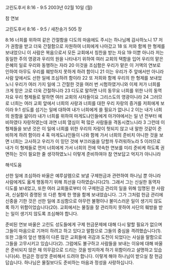 고린도후서 8:16 - 9:5 
2003년 02월 10일 (월)

참 연보



고린도후서 8:16 - 9:5 / 새찬송가 505 장


8:16 너희를 위하여 같은 간절함을 디도의 마음에도 주시는 하나님께 감사하노니 
17 저가 권함을 받고 더욱 간절함으로 자원하여 너희에게 나아갔고 
18 또 저와 함께 한 형제를 보내었으니 이 사람은 복음으로서 모든 교회에서 칭찬을 받는 자요 
19 이뿐 아니라 저는 동일한 주의 영광과 우리의 원을 나타내기 위하여 여러 교회의 택함을 입어 우리의 맡은 은혜의 일로 우리와 동행하는 자라 
20 이것을 조심함은 우리가 맡은 이 거액의 연보로 인하여 아무도 우리를 훼방하지 못하게 하려 함이니 
21 이는 우리가 주 앞에서만 아니라 사람 앞에서도 선한 일에 조심하려 함이라 
22 또 저희와 함께 우리의 한 형제를 보내었노니 우리가 여러 가지 일에 그 간절한 것을 여러 번 시험하였거니와 이제 저가 너희를 크게 믿은 고로 더욱 간절하니라 
23 디도로 말하면 나의 동무요 너희를 위한 나의 동역자요 우리 형제들로 말하면 여러 교회의 사자들이요 그리스도의 영광이니라 
24 그러므로 너희는 여러 교회 앞에서 너희의 사랑과 너희를 대한 우리 자랑의 증거를 저희에게 보이라 
9:1 성도를 섬기는 일에 대하여 내가 너희에게 쓸 필요가 없나니 
2 이는 내가 너희의 원함을 앎이라 내가 너희를 위하여 마게도냐인들에게 아가야에서는 일 년 전부터 예비하였다 자랑하였는데 과연 너희 열심이 퍽 많은 사람들을 격동시켰느니라 
3 그런데 이 형제들을 보낸 것은 이 일에 너희를 위한 우리의 자랑이 헛되지 않고 내 말한 것같이 준비하게 하려 함이라 
4 혹 마게도냐인들이 나와 함께 가서 너희의 준비치 아니한 것을 보면 너희는 고사하고 우리가 이 믿던 것에 부끄러움을 당할까 두려워하노라 
5 이러므로 내가 이 형제들로 먼저 너희에게 가서 너희의 전에 약속한 연보를 미리 준비케 하도록 권면하는 것이 필요한 줄 생각하였노니 이렇게 준비하여야 참 연보답고 억지가 아니니라

해석도움





선한 일에 조심하라 
바울은 예루살렘으로 보낼 구제헌금과 관련하여 하나님 뿐 아니라 사람에게도 옳게 행동하기 위해 최선을 다하였습니다(21). 그래서 그는 신실한 동역자 디도를 보내었고, 또한 여러 교회들로부터 이 구제헌금 관리의 일을 위해 임명된 한 사람과, 신실함이 증명된 또 다른 형제 한 명을 함께 보내었습니다. 그가 그처럼 헌금 관리에 신중을 기한 것은 선한 일에 조심함으로 아무런 불평이나 불미스러운 일이 생기지 않도록 하기 위함이었습니다(20). 교회에서는 물질을 잘 관리하지 못하여 사단의 훼방을 받는 일이 생기지 않도록 조심해야 합니다. 

준비된 연보 
바울은 고린도 성도들에게 구제 헌금문제에 대해 다시 말할 필요가 없으며 그들이 마음으로 기꺼이 하려고 하고 있다고 말함으로 그들의 중심을 격려했습니다(1). 또한 그들의 앞선 행동이 다른 많은 교회들에 귀감과 도전이 되었다는 사실을 말함으로 그들을 고무시키고 있습니다(2). 그럼에도 불구하고 사람들을 보내는 이유에 대해 바울은 준비되지 않은 채 의무감으로 드리는 것을 방지하게 하기 위함이라고 설명하고 있습니다(4). 헌금은 정성껏 준비해서 드려야 합니다. 이렇게 해야 하나님이 받으실 참 헌금 답습니다. 하나님은 물질보다도 준비하는 마음과 정성을 사랑하십니다.